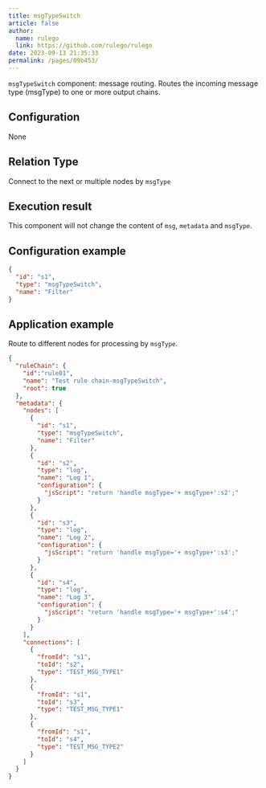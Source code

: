 ```yaml
---
title: msgTypeSwitch
article: false
author: 
  name: rulego
  link: https://github.com/rulego/rulego
date: 2023-09-13 21:35:33
permalink: /pages/09b453/
---
```


`msgTypeSwitch` component: message routing. Routes the incoming message type (msgType) to one or more output chains.

## Configuration

None

## Relation Type

Connect to the next or multiple nodes by `msgType`

## Execution result

This component will not change the content of `msg`, `metadata` and `msgType`.

## Configuration example

```json
{
  "id": "s1",
  "type": "msgTypeSwitch",
  "name": "Filter"
}
```

## Application example

Route to different nodes for processing by `msgType`.
```json
{
  "ruleChain": {
    "id":"rule01",
    "name": "Test rule chain-msgTypeSwitch",
    "root": true
  },
  "metadata": {
    "nodes": [
      {
        "id": "s1",
        "type": "msgTypeSwitch",
        "name": "Filter"
      },
      {
        "id": "s2",
        "type": "log",
        "name": "Log 1",
        "configuration": {
          "jsScript": "return 'handle msgType='+ msgType+':s2';"
        }
      },
      {
        "id": "s3",
        "type": "log",
        "name": "Log 2",
        "configuration": {
          "jsScript": "return 'handle msgType='+ msgType+':s3';"
        }
      },
      {
        "id": "s4",
        "type": "log",
        "name": "Log 3",
        "configuration": {
          "jsScript": "return 'handle msgType='+ msgType+':s4';"
        }
      }
    ],
    "connections": [
      {
        "fromId": "s1",
        "toId": "s2",
        "type": "TEST_MSG_TYPE1"
      },
      {
        "fromId": "s1",
        "toId": "s3",
        "type": "TEST_MSG_TYPE1"
      },
      {
        "fromId": "s1",
        "toId": "s4",
        "type": "TEST_MSG_TYPE2"
      }
    ]
  }
}
```